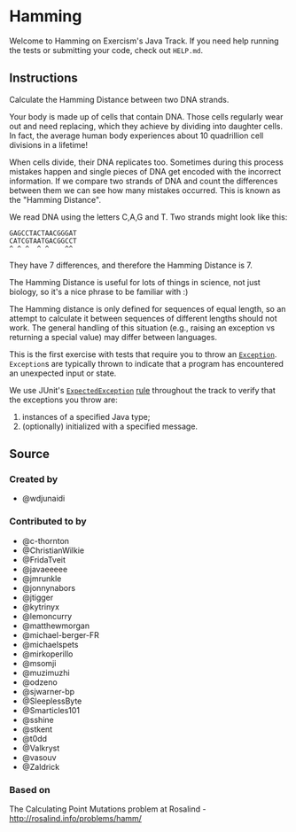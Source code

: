 # Hamming

Welcome to Hamming on Exercism's Java Track.
If you need help running the tests or submitting your code, check out `HELP.md`.

## Instructions

Calculate the Hamming Distance between two DNA strands.

Your body is made up of cells that contain DNA. Those cells regularly wear out and need replacing, which they achieve by dividing into daughter cells. In fact, the average human body experiences about 10 quadrillion cell divisions in a lifetime!

When cells divide, their DNA replicates too. Sometimes during this process mistakes happen and single pieces of DNA get encoded with the incorrect information. If we compare two strands of DNA and count the differences between them we can see how many mistakes occurred. This is known as the "Hamming Distance".

We read DNA using the letters C,A,G and T. Two strands might look like this:

    GAGCCTACTAACGGGAT
    CATCGTAATGACGGCCT
    ^ ^ ^  ^ ^    ^^

They have 7 differences, and therefore the Hamming Distance is 7.

The Hamming Distance is useful for lots of things in science, not just biology, so it's a nice phrase to be familiar with :)

The Hamming distance is only defined for sequences of equal length, so
an attempt to calculate it between sequences of different lengths should
not work. The general handling of this situation (e.g., raising an
exception vs returning a special value) may differ between languages.

This is the first exercise with tests that require you to throw an
[`Exception`](https://docs.oracle.com/javase/8/docs/api/java/lang/Exception.html). `Exception`s are typically thrown to
indicate that a program has encountered an unexpected input or state.

We use JUnit's [`ExpectedException`](http://junit.org/junit4/javadoc/4.12/org/junit/rules/ExpectedException.html)
[rule](https://github.com/junit-team/junit4/wiki/rules) throughout the track to verify that the exceptions you throw
are:

1. instances of a specified Java type;
2. (optionally) initialized with a specified message.

## Source

### Created by

- @wdjunaidi

### Contributed to by

- @c-thornton
- @ChristianWilkie
- @FridaTveit
- @javaeeeee
- @jmrunkle
- @jonnynabors
- @jtigger
- @kytrinyx
- @lemoncurry
- @matthewmorgan
- @michael-berger-FR
- @michaelspets
- @mirkoperillo
- @msomji
- @muzimuzhi
- @odzeno
- @sjwarner-bp
- @SleeplessByte
- @Smarticles101
- @sshine
- @stkent
- @t0dd
- @Valkryst
- @vasouv
- @Zaldrick

### Based on

The Calculating Point Mutations problem at Rosalind - http://rosalind.info/problems/hamm/
